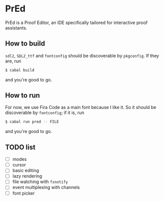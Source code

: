 # PrEd

PrEd is a Proof Editor, an IDE
specifically tailored for interactive proof assistants.

## How to build

`sdl2`, `SDL2_ttf` and `fontconfig` should be discoverable by `pkgconfig`.
If they are, run
```bash
$ cabal build
```
and you're good to go.

## How to run

For now, we use Fira Code as a main font because I like it.
So it should be discoverable by `fontconfig`; if it is, run
```bash
$ cabal run pred -- FILE
```
and you're good to go.

## TODO list

- [ ] modes
- [ ] cursor
- [ ] basic editing
- [ ] lazy rendering
- [ ] file watching with `fsnotify`
- [ ] event multiplexing with channels
- [ ] font picker
